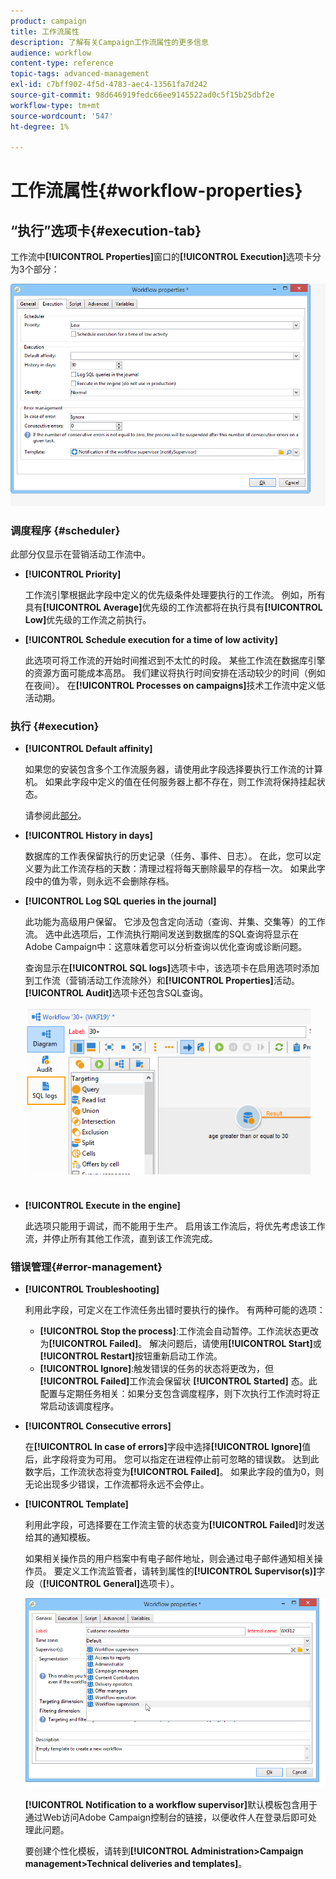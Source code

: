 ```yaml
---
product: campaign
title: 工作流属性
description: 了解有关Campaign工作流属性的更多信息
audience: workflow
content-type: reference
topic-tags: advanced-management
exl-id: c7bff902-4f5d-4783-aec4-13561fa7d242
source-git-commit: 98d646919fedc66ee9145522ad0c5f15b25dbf2e
workflow-type: tm+mt
source-wordcount: '547'
ht-degree: 1%

---
```


# 工作流属性{#workflow-properties}

## “执行”选项卡{#execution-tab}

工作流中&#x200B;**[!UICONTROL Properties]**&#x200B;窗口的&#x200B;**[!UICONTROL Execution]**&#x200B;选项卡分为3个部分：

![](assets/wf_execution_tab.png)

### 调度程序 {#scheduler}

此部分仅显示在营销活动工作流中。

* **[!UICONTROL Priority]**

   工作流引擎根据此字段中定义的优先级条件处理要执行的工作流。 例如，所有具有&#x200B;**[!UICONTROL Average]**&#x200B;优先级的工作流都将在执行具有&#x200B;**[!UICONTROL Low]**&#x200B;优先级的工作流之前执行。

* **[!UICONTROL Schedule execution for a time of low activity]**

   此选项可将工作流的开始时间推迟到不太忙的时段。 某些工作流在数据库引擎的资源方面可能成本高昂。 我们建议将执行时间安排在活动较少的时间（例如在夜间）。 在&#x200B;**[!UICONTROL Processes on campaigns]**&#x200B;技术工作流中定义低活动期。

### 执行 {#execution}

* **[!UICONTROL Default affinity]**

   如果您的安装包含多个工作流服务器，请使用此字段选择要执行工作流的计算机。 如果此字段中定义的值在任何服务器上都不存在，则工作流将保持挂起状态。

   请参阅此[部分](../../installation/using/configuring-campaign-server.md#high-availability-workflows-and-affinities)。

* **[!UICONTROL History in days]**

   数据库的工作表保留执行的历史记录（任务、事件、日志）。 在此，您可以定义要为此工作流存档的天数：清理过程将每天删除最早的存档一次。 如果此字段中的值为零，则永远不会删除存档。

* **[!UICONTROL Log SQL queries in the journal]**

   此功能为高级用户保留。 它涉及包含定向活动（查询、并集、交集等）的工作流。 选中此选项后，工作流执行期间发送到数据库的SQL查询将显示在Adobe Campaign中：这意味着您可以分析查询以优化查询或诊断问题。

   查询显示在&#x200B;**[!UICONTROL SQL logs]**&#x200B;选项卡中，该选项卡在启用选项时添加到工作流（营销活动工作流除外）和&#x200B;**[!UICONTROL Properties]**&#x200B;活动。 **[!UICONTROL Audit]**&#x200B;选项卡还包含SQL查询。

   ![](assets/wf_tab_log_sql.png)

* **[!UICONTROL Execute in the engine]**

   此选项只能用于调试，而不能用于生产。 启用该工作流后，将优先考虑该工作流，并停止所有其他工作流，直到该工作流完成。

### 错误管理{#error-management}

* **[!UICONTROL Troubleshooting]**

   利用此字段，可定义在工作流任务出错时要执行的操作。 有两种可能的选项：

   * **[!UICONTROL Stop the process]**:工作流会自动暂停。工作流状态更改为&#x200B;**[!UICONTROL Failed]**。 解决问题后，请使用&#x200B;**[!UICONTROL Start]**&#x200B;或&#x200B;**[!UICONTROL Restart]**&#x200B;按钮重新启动工作流。
   * **[!UICONTROL Ignore]**:触发错误的任务的状态将更改为，但 **[!UICONTROL Failed]**&#x200B;工作流会保留状 **[!UICONTROL Started]** 态。此配置与定期任务相关：如果分支包含调度程序，则下次执行工作流时将正常启动该调度程序。

* **[!UICONTROL Consecutive errors]**

   在&#x200B;**[!UICONTROL In case of errors]**&#x200B;字段中选择&#x200B;**[!UICONTROL Ignore]**&#x200B;值后，此字段将变为可用。 您可以指定在进程停止前可忽略的错误数。 达到此数字后，工作流状态将变为&#x200B;**[!UICONTROL Failed]**。 如果此字段的值为0，则无论出现多少错误，工作流都将永远不会停止。

* **[!UICONTROL Template]**

   利用此字段，可选择要在工作流主管的状态变为&#x200B;**[!UICONTROL Failed]**&#x200B;时发送给其的通知模板。

   如果相关操作员的用户档案中有电子邮件地址，则会通过电子邮件通知相关操作员。 要定义工作流监管者，请转到属性的&#x200B;**[!UICONTROL Supervisor(s)]**&#x200B;字段（**[!UICONTROL General]**&#x200B;选项卡）。

   ![](assets/wf-properties_select-supervisors.png)

   **[!UICONTROL Notification to a workflow supervisor]**&#x200B;默认模板包含用于通过Web访问Adobe Campaign控制台的链接，以便收件人在登录后即可处理此问题。

   要创建个性化模板，请转到&#x200B;**[!UICONTROL Administration>Campaign management>Technical deliveries and templates]**。
